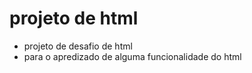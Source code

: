 # projeto de html 
- projeto de desafio de html  
- para o apredizado de alguma funcionalidade do html  